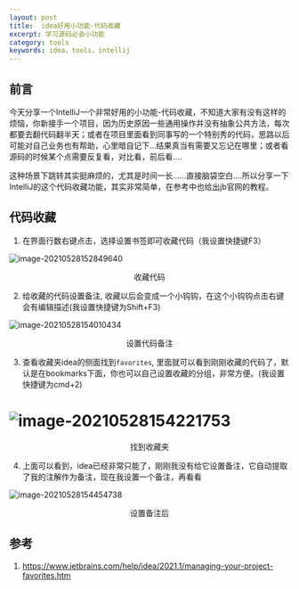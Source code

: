 ```yaml
---
layout: post
title:  idea好用小功能-代码收藏
excerpt: 学习源码必会小功能
category: tools
keywords: idea，tools，intellij
---
```




## 前言

今天分享一个IntelliJ一个非常好用的小功能-代码收藏，不知道大家有没有这样的烦恼，你新接手一个项目，因为历史原因一些通用操作并没有抽象公共方法，每次都要去翻代码翻半天；或者在项目里面看到同事写的一个特别秀的代码，思路以后可能对自己业务也有帮助，心里暗自记下...结果真当有需要又忘记在哪里；或者看源码的时候某个点需要反复看，对比看，前后看....

这种场景下跳转其实挺麻烦的，尤其是时间一长......直接脑袋空白....所以分享一下IntelliJ的这个代码收藏功能，其实非常简单，在参考中也给出jb官网的教程。

## 代码收藏

1. 在界面行数右键点击，选择设置书签即可收藏代码（我设置快捷键F3）

![image-20210528152849640](https://mypicgogo.oss-cn-hangzhou.aliyuncs.com/tuchuang20210528152849.png)

<center>收藏代码</center>

2. 给收藏的代码设置备注, 收藏以后会变成一个小钩钩，在这个小钩钩点击右键会有编辑描述(我设置快捷键为Shift+F3)

![image-20210528154010434](https://mypicgogo.oss-cn-hangzhou.aliyuncs.com/tuchuang20210528154010.png)

<center>设置代码备注</center>

3. 查看收藏夹idea的侧面找到```favorites```, 里面就可以看到刚刚收藏的代码了，默认是在bookmarks下面，你也可以自己设置收藏的分组，非常方便。(我设置快捷键为cmd+2)

# ![image-20210528154221753](https://mypicgogo.oss-cn-hangzhou.aliyuncs.com/tuchuang20210528154221.png)

<center>找到收藏夹</center>

4. 上面可以看到，idea已经非常只能了，刚刚我没有给它设置备注，它自动提取了我的注解作为备注，现在我设置一个备注，再看看

![image-20210528154454738](https://mypicgogo.oss-cn-hangzhou.aliyuncs.com/tuchuang20210528154454.png)

<center>设置备注后</center>

## 参考

1. https://www.jetbrains.com/help/idea/2021.1/managing-your-project-favorites.htm
